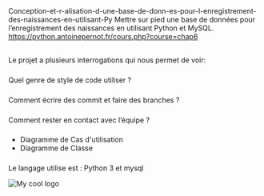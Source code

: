 ## 
Conception-et-r-alisation-d-une-base-de-donn-es-pour-l-enregistrement-des-naissances-en-utilisant-Py
Mettre sur pied une base de données pour l’enregistrement des naissances en utilisant Python et MySQL.
https://python.antoinepernot.fr/cours.php?course=chap6
###
##
Le projet a plusieurs interrogations qui nous permet de voir:
###
Quel genre de style de code utiliser ?
###
Comment écrire des commit et faire des branches ?
###
Comment rester en contact avec l’équipe ?
###
- Diagramme de Cas d'utilisation
- Diagramme de Classe 
###
Le langage utilise est : Python 3 et mysql

<img src="/Conception-et-r-alisation-d-une-base-de-donn-es-pour-l-enregistrement-des-naissances-en-utilisant-Py/Classe.png" alt="My cool logo"/>
